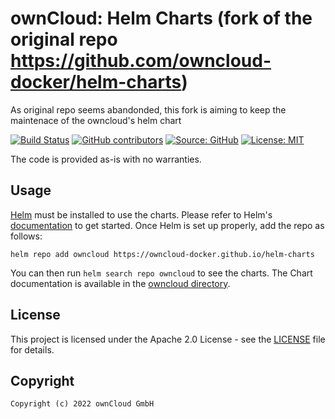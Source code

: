 # ownCloud: Helm Charts (fork of the original repo https://github.com/owncloud-docker/helm-charts)

As original repo seems abandonded, this fork is aiming to keep the maintenace of the owncloud's helm chart

[![Build Status](https://drone.owncloud.com/api/badges/owncloud-docker/helm-charts/status.svg)](https://drone.owncloud.com/owncloud-docker/helm-charts)
[![GitHub contributors](https://img.shields.io/github/contributors/owncloud-docker/helm-charts)](https://github.com/owncloud-docker/helm-charts/graphs/contributors)
[![Source: GitHub](https://img.shields.io/badge/source-github-blue.svg?logo=github&logoColor=white)](https://github.com/owncloud-docker/helm-charts)
[![License: MIT](https://img.shields.io/github/license/owncloud-docker/helm-charts)](https://github.com/owncloud-docker/helm-charts/blob/main/LICENSE)

The code is provided as-is with no warranties.

## Usage

[Helm](https://helm.sh) must be installed to use the charts. Please refer to Helm's [documentation](https://helm.sh/docs/) to get started. Once Helm is set up properly, add the repo as follows:

```console
helm repo add owncloud https://owncloud-docker.github.io/helm-charts
```

You can then run `helm search repo owncloud` to see the charts. The Chart documentation is available in the [owncloud directory](https://github.com/owncloud-docker/helm-charts/blob/main/charts/owncloud/README.md).

## License

This project is licensed under the Apache 2.0 License - see the [LICENSE](https://github.com/owncloud-docker/helm-charts/blob/main/LICENSE) file for details.

## Copyright

```Text
Copyright (c) 2022 ownCloud GmbH
```
